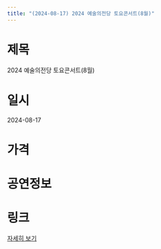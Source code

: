 ```yaml
---
title: "(2024-08-17) 2024 예술의전당 토요콘서트(8월)"
---
```


# 제목
2024 예술의전당 토요콘서트(8월)

# 일시
2024-08-17

# 가격


# 공연정보
  
  


# 링크
[자세히 보기](https://www.sac.or.kr/site/main/show/show_view?SN=60187 "https://www.sac.or.kr/site/main/show/show_view?SN=60187")
